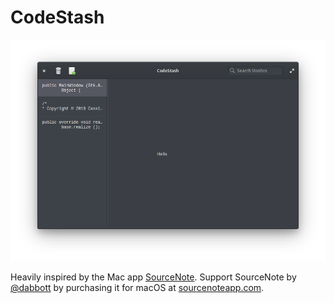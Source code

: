 # CodeStash

![Screenshot](data/screenshot.png?raw=true)

Heavily inspired by the Mac app [SourceNote](https://www.sourcenoteapp.com/). Support SourceNote by [@dabbott](https://github.com/dabbott) by purchasing it for macOS at [sourcenoteapp.com](https://www.sourcenoteapp.com/).

